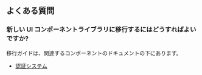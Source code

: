 ## よくある質問

### 新しい UI コンポーネントライブラリに移行するにはどうすればよいですか?

移行ガイドは、関連するコンポーネントのドキュメントの下にあります。

* [認証システム](~/ui/auth/authenticator.md#migration)
